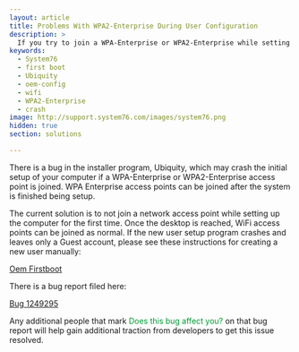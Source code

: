 ```yaml
---
layout: article
title: Problems With WPA2-Enterprise During User Configuration
description: >
  If you try to join a WPA-Enterprise or WPA2-Enterprise while setting up your computer, the installer may crash.
keywords:
  - System76
  - first boot
  - Ubiquity
  - oem-config
  - wifi
  - WPA2-Enterprise
  - crash
image: http://support.system76.com/images/system76.png
hidden: true
section: solutions

---
```


There is a bug in the installer program, Ubiquity, which may crash the initial setup of your computer if a WPA-Enterprise or WPA2-Enterprise access point is joined. WPA Enterprise access points can be joined after the system is finished being setup.

The current solution is to not join a network access point while setting up the computer for the first time. Once the desktop is reached, WiFi access points can be joined as normal. If the new user setup program crashes and leaves only a Guest account, please see these instructions for creating a new user manually:

[Oem Firstboot](/articles/oem-firstboot/)

There is a bug report filed here:

[Bug 1249295](https://bugs.launchpad.net/ubuntu/+source/ubiquity/+bug/1249295)

Any additional people that mark <span style="color: #093;">Does this bug affect you?</span> on that bug report will help gain additional traction from developers to get this issue resolved.
